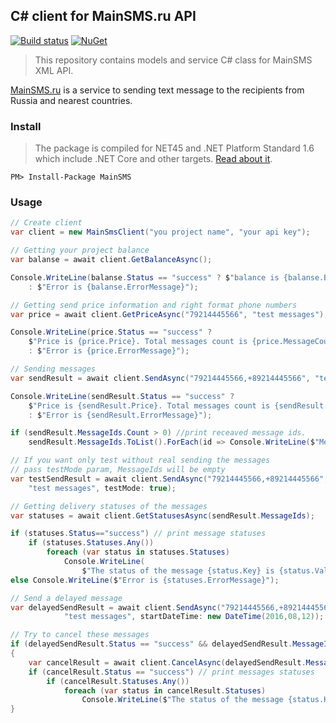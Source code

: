 ﻿## C# client for MainSMS.ru API
[![Build status](https://ci.appveyor.com/api/projects/status/laa9w0noj5yri76f/branch/master?svg=true)](https://ci.appveyor.com/project/kroniak/extensions-mainsms/branch/master)
[![NuGet](https://img.shields.io/nuget/v/MainSMS.svg)](https://www.nuget.org/packages/MainSMS/)
> This repository contains models and service C# class for MainSMS XML API.

[MainSMS.ru](http://MainSMS.ru) is a service to sending text message to the recipients from Russia and nearest countries.

### Install
> The package is compiled for NET45 and .NET Platform Standard 1.6 which include .NET Core and other targets. [Read about it](https://github.com/dotnet/corefx/blob/master/Documentation/architecture/net-platform-standard.md#mapping-the-net-platform-standard-to-platforms).

`PM> Install-Package MainSMS`

### Usage

```c#
// Create client
var client = new MainSmsClient("you project name", "your api key");

// Getting your project balance
var balanse = await client.GetBalanceAsync();

Console.WriteLine(balanse.Status == "success" ? $"balance is {balanse.Balance}" 
	: $"Error is {balanse.ErrorMessage}");

// Getting send price information and right format phone numbers
var price = await client.GetPriceAsync("79214445566", "test messages");

Console.WriteLine(price.Status == "success" ? 
	$"Price is {price.Price}. Total messages count is {price.MessageCount}" 
	: $"Error is {price.ErrorMessage}");

// Sending messages
var sendResult = await client.SendAsync("79214445566,+89214445566", "test message");

Console.WriteLine(sendResult.Status == "success" ? 
	$"Price is {sendResult.Price}. Total messages count is {sendResult.MessageCount}" 
	: $"Error is {sendResult.ErrorMessage}");

if (sendResult.MessageIds.Count > 0) //print receaved message ids.
	sendResult.MessageIds.ToList().ForEach(id => Console.WriteLine($"Message id is {id}")); 

// If you want only test without real sending the messages 
// pass testMode param, MessageIds will be empty
var testSendResult = await client.SendAsync("79214445566,+89214445566", 
	"test messages", testMode: true);

// Getting delivery statuses of the messages
var statuses = await client.GetStatusesAsync(sendResult.MessageIds);

if (statuses.Status=="success") // print message statuses
	if (statuses.Statuses.Any())
		foreach (var status in statuses.Statuses)
			Console.WriteLine(
				$"The status of the message {status.Key} is {status.Value}");
else Console.WriteLine($"Error is {statuses.ErrorMessage}");

// Send a delayed message
var delayedSendResult = await client.SendAsync("79214445566,+89214445566", 
			"test messages", startDateTime: new DateTime(2016,08,12));

// Try to cancel these messages
if (delayedSendResult.Status == "success" && delayedSendResult.MessageIds.Any())
{
	var cancelResult = await client.CancelAsync(delayedSendResult.MessageIds);
	if (cancelResult.Status == "success") // print messages statuses
		if (cancelResult.Statuses.Any())
			foreach (var status in cancelResult.Statuses)
				Console.WriteLine($"The status of the message {status.Key} is {status.Value}");
}
```
